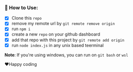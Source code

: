 ### 🎉 How to Use:

- [x] Clone this `repo`
- [x] remove my remote url by `git remote remove origin`
- [x] run `npm i`
- [x] create a new `repo` on your github dashboard
- [x] add that repo with this project by `git remote add origin`
- [x] run `node index.js` in any unix based teerminal

**Note**: If you're using windows, you can run on `git bash` or `wsl`

❤️Happy coding
